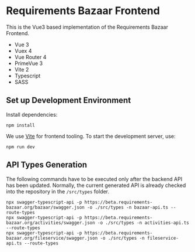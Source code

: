 # Requirements Bazaar Frontend
This is the Vue3 based implementation of the Requirements Bazaar Frontend.

- Vue 3
- Vuex 4
- Vue Router 4
- PrimeVue 3
- Vite 2
- Typescript
- SASS

## Set up Development Environment
Install dependencies:
```
npm install
```
We use [Vite](https://vitejs.dev/) for frontend tooling.
To start the development server, use:
```
npm run dev
```

## API Types Generation
The following commands have to be executed only after the backend API has been updated. Normally, the
current generated API is already checked into the repository in the `/src/types` folder.

```
npx swagger-typescript-api -p https://beta.requirements-bazaar.org/bazaar/swagger.json -o ./src/types -n bazaar-api.ts --route-types
npx swagger-typescript-api -p https://beta.requirements-bazaar.org/activities/swagger.json -o ./src/types -n activities-api.ts --route-types
npx swagger-typescript-api -p https://beta.requirements-bazaar.org/fileservice/swagger.json -o ./src/types -n fileservice-api.ts --route-types
```
